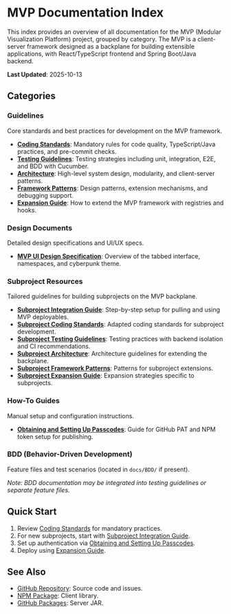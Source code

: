 # MVP Documentation Index

This index provides an overview of all documentation for the MVP (Modular Visualization Platform) project, grouped by category. The MVP is a client-server framework designed as a backplane for building extensible applications, with React/TypeScript frontend and Spring Boot/Java backend.

**Last Updated**: 2025-10-13

## Categories

### Guidelines
Core standards and best practices for development on the MVP framework.

- **[Coding Standards](guidelines/coding-standards.md)**: Mandatory rules for code quality, TypeScript/Java practices, and pre-commit checks.
- **[Testing Guidelines](guidelines/testing-guidelines.md)**: Testing strategies including unit, integration, E2E, and BDD with Cucumber.
- **[Architecture](guidelines/architecture.md)**: High-level system design, modularity, and client-server patterns.
- **[Framework Patterns](guidelines/framework-patterns.md)**: Design patterns, extension mechanisms, and debugging support.
- **[Expansion Guide](guidelines/expansion-guide.md)**: How to extend the MVP framework with registries and hooks.

### Design Documents
Detailed design specifications and UI/UX specs.

- **[MVP UI Design Specification](MVPUIDesignSpecification.md)**: Overview of the tabbed interface, namespaces, and cyberpunk theme.

### Subproject Resources
Tailored guidelines for building subprojects on the MVP backplane.

- **[Subproject Integration Guide](subprojects/subproject-integration-guide.md)**: Step-by-step setup for pulling and using MVP deployables.
- **[Subproject Coding Standards](subprojects/subproject-coding-standards.md)**: Adapted coding standards for subproject development.
- **[Subproject Testing Guidelines](subprojects/subproject-testing-guidelines.md)**: Testing practices with backend isolation and CI recommendations.
- **[Subproject Architecture](subprojects/subproject-architecture.md)**: Architecture guidelines for extending the backplane.
- **[Subproject Framework Patterns](subprojects/subproject-framework-patterns.md)**: Patterns for subproject extensions.
- **[Subproject Expansion Guide](subprojects/subproject-expansion-guide.md)**: Expansion strategies specific to subprojects.

### How-To Guides
Manual setup and configuration instructions.

- **[Obtaining and Setting Up Passcodes](howto/obtaining-and-setting-up-passcodes.md)**: Guide for GitHub PAT and NPM token setup for publishing.

### BDD (Behavior-Driven Development)
Feature files and test scenarios (located in `docs/BDD/` if present).

*Note: BDD documentation may be integrated into testing guidelines or separate feature files.*

## Quick Start
1. Review [Coding Standards](guidelines/coding-standards.md) for mandatory practices.
2. For new subprojects, start with [Subproject Integration Guide](subprojects/subproject-integration-guide.md).
3. Set up authentication via [Obtaining and Setting Up Passcodes](howto/obtaining-and-setting-up-passcodes.md).
4. Deploy using [Expansion Guide](guidelines/expansion-guide.md).

## See Also
- [GitHub Repository](https://github.com/andypaul65/MVP): Source code and issues.
- [NPM Package](https://www.npmjs.com/package/@nednederlander/mvp-client): Client library.
- [GitHub Packages](https://github.com/andypaul65/MVP/packages): Server JAR.